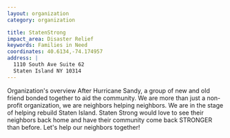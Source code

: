 ```yaml
---
layout: organization
category: organization

title: StatenStrong
impact_area: Disaster Relief
keywords: Families in Need
coordinates: 40.6134,-74.174957
address: |
  1110 South Ave Suite 62
  Staten Island NY 10314
---
```

Organization's overview
After Hurricane Sandy, a group of new and old friend bonded together to aid the community. We are more than just a non-profit organization, we are neighbors helping neighbors. We are in the stage of helping rebuild Staten Island. Staten Strong would love to see their neighbors back home and have their community come back STRONGER than before. Let's help our neighbors together!

  
 